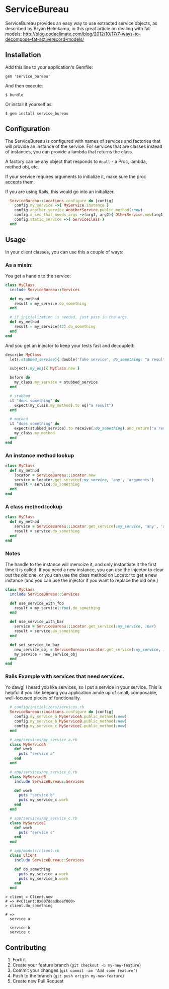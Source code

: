 # ServiceBureau

ServiceBureau provides an easy way to use extracted service objects, as described
by Bryan Helmkamp, in this great article on dealing with fat models: http://blog.codeclimate.com/blog/2012/10/17/7-ways-to-decompose-fat-activerecord-models/

## Installation

Add this line to your application's Gemfile:

    gem 'service_bureau'

And then execute:

    $ bundle

Or install it yourself as:

    $ gem install service_bureau

## Configuration

The ServiceBureau is configured with names of services and factories that
will provide an instance of the service. For services that are classes instead of
instances, you can provide a lambda that returns the class.

A factory can be any object that responds to `#call` - a Proc, lambda, method obj, etc.

If your service requires arguments to initialize it, make sure the proc accepts them.

If you are using Rails, this would go into an initializer.

```ruby
  ServiceBureau::Locations.configure do |config|
    config.my_service ->{ MyService.instance }
    config.another_service AnotherService.public_method(:new)
    config.a_svc_that_needs_args ->(arg1, arg2){ OtherService.new(arg1).setup(arg2) }
    config.static_service ->{ ServiceClass }
  end
```

## Usage

In your client classes, you can use this a couple of ways:

### As a mixin:

You get a handle to the service:

```ruby
class MyClass
  include ServiceBureau::Services

  def my_method
    result = my_service.do_something
  end

  # if initialization is needed, just pass in the args.
  def my_method
    result = my_service(42).do_something
  end
end
```

And you get an injector to keep your tests fast and decoupled:
```ruby
describe MyClass
  let(:stubbed_service){ double('fake service', do_something: "a result") }

  subject(:my_obj){ MyClass.new }

  before do
    my_class.my_service = stubbed_service
  end

  # stubbed
  it "does something" do
    expect(my_class.my_method).to eq("a result")
  end

  # mocked
  it "does something" do
    expect(stubbed_service).to receive(:do_something).and_return("a result")
    my_class.my_method
  end
end
```

### An instance method lookup
```ruby
class MyClass
  def my_method
    locator = ServiceBureau::Locator.new
    service = locator.get_service(:my_service, 'any', 'arguments')
    result = service.do_something
  end
end
```

### A class method lookup
```ruby
class MyClass
  def my_method
    service = ServiceBureau::Locator.get_service(:my_service, 'any', 'arguments')
    result = service.do_something
  end
end
```

### Notes

The handle to the instance will memoize it, and only instantiate it the first time it is called.
If you need a new instance, you can use the injector to clear out the old one,
or you can use the class method on Locator to get a new instance (and you can use the injector
if you want to replace the old one.)

```ruby
class MyClass
  include ServiceBureau::Services

  def use_service_with_foo
    result = my_service(:foo).do_something
  end

  def use_service_with_bar
    service = ServiceBureau::Locator.get_service(:my_service, :bar)
    result = service.do_something
  end

  def set_service_to_baz
    new_service_obj = ServiceBureau::Locator.get_service(:my_service, :baz)
    my_service = new_service_obj
  end
end
```

### Rails Example with services that need services.

Yo dawg! I heard you  like services, so I put a service in your service.
This is helpful if you like keeping you application amde up of small, composable, well-focused pieces of functionality.
```ruby
  # config/initializers/services.rb
  ServiceBureau::Locations.configure do |config|
    config.my_service_a MyServiceA.public_method(:new)
    config.my_service_b MyServiceB.public_method(:new)
    config.my_service_c MyServiceC.public_method(:new)
  end

  # app/services/my_service_a.rb
  class MyServiceA
    def work
      puts "service a"
    end
  end

  # app/services/my_service_b.rb
  class MyServiceB
    include ServiceBureau::Services

    def work
      puts "service b"
      puts my_service_c.work
    end
  end

  # app/services/my_service_c.rb
  class MyServiceC
    def work
      puts "service c"
    end
  end

  # app/models/client.rb
  class Client
    include ServiceBureau::Services

    def do_something
      puts my_service_a.work
      puts my_service_b.work
    end
  end
```

```
> client = Client.new
# => #<Client:0x007deadbeef000>
> client.do_something

# =>
  service a

  service b
  service c
```



## Contributing

1. Fork it
2. Create your feature branch (`git checkout -b my-new-feature`)
3. Commit your changes (`git commit -am 'Add some feature'`)
4. Push to the branch (`git push origin my-new-feature`)
5. Create new Pull Request

